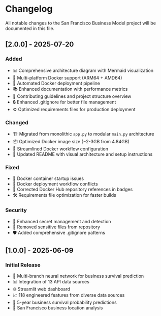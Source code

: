 # Changelog

All notable changes to the San Francisco Business Model project will be documented in this file.

## [2.0.0] - 2025-07-20

### Added
- 📊 Comprehensive architecture diagram with Mermaid visualization
- 🐳 Multi-platform Docker support (ARM64 + AMD64)
- 🚀 Automated Docker deployment pipeline
- 📚 Enhanced documentation with performance metrics
- 🤝 Contributing guidelines and project structure overview
- 🔒 Enhanced .gitignore for better file management
- ⚙️ Optimized requirements files for production deployment

### Changed
- 🏗️ Migrated from monolithic `app.py` to modular `main.py` architecture
- 📦 Optimized Docker image size (~2-3GB from 4.84GB)
- 🔄 Streamlined Docker workflow configuration
- 📝 Updated README with visual architecture and setup instructions

### Fixed
- 🐛 Docker container startup issues
- 🔧 Docker deployment workflow conflicts
- 📍 Corrected Docker Hub repository references in badges
- 🛠️ Requirements file optimization for faster builds

### Security
- 🔐 Enhanced secret management and detection
- 🚫 Removed sensitive files from repository
- 🛡️ Added comprehensive .gitignore patterns

## [1.0.0] - 2025-06-09

### Initial Release
- 🧠 Multi-branch neural network for business survival prediction
- 📊 Integration of 13 API data sources
- 🌐 Streamlit web dashboard
- 📈 118 engineered features from diverse data sources
- 🎯 5-year business survival probability predictions
- 📍 San Francisco business location analysis